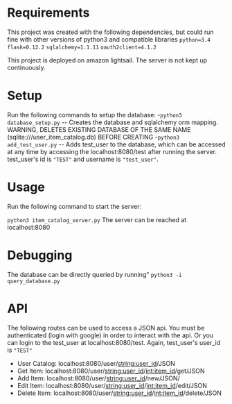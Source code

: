 # Requirements
This project was created with the following dependencies, but could run fine with other versions of python3 and compatible libraries
`python=3.4`
`flask=0.12.2`
`sqlalchemy=1.1.11`
`oauth2client=4.1.2`

This project is deployed on amazon lightsail. The server is not kept up continuously. 

# Setup

Run the following commands to setup the database:
-`python3 database_setup.py` -- Creates the database and sqlalchemy orm mapping. WARNING, DELETES EXISTING DATABASE OF THE SAME NAME (sqlite:///user_item_catalog.db) BEFORE CREATING
-`python3 add_test_user.py` -- Adds test_user to the database, which can be accessed at any time by accessing the localhost:8080/test after running the server. test_user's id is `"TEST"` and username is `"test_user"`.

# Usage

Run the following command to start the server:

`python3 item_catalog_server.py`
The server can be reached at localhost:8080


# Debugging

The database can be directly queried by running"
`python3 -i query_database.py`

# API

The following routes can be used to access a JSON api. 
You must be authenticated (login with google) in order to interact with the api. Or you can login to the test_user at localhost:8080/test. Again, test_user's user_id is `"TEST"`

- User Catalog: localhost:8080/user/<string:user_id>/JSON
- Get Item: localhost:8080/user/<string:user_id>/<int:item_id>/get/JSON
- Add Item: localhost:8080/user/<string:user_id>/new/JSON/
- Edit Item: localhost:8080/user/<string:user_id>/<int:item_id>/edit/JSON
- Delete Item: localhost:8080/user/<string:user_id>/<int:item_id>/delete/JSON